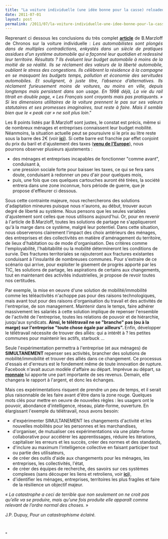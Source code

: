 ```yaml
---
title: "La voiture individuelle (une idée bonne pour la casse) reloaded"
date: 2011-07-01
layout: post
permalink: /2011/07/la-voiture-individuelle-une-idee-bonne-pour-la-casse-reloaded.html
---
```


<p style="text-align: justify">Reprenant ci dessous les conclusions du très complet <strong><a href="http://owni.fr/2011/06/28/la-voiture-individuelle-une-idee-bonne-pour-la-casse/" target="_blank">article</a></strong> de B.Marzloff de Chronos sur la voiture individuelle : <em>Les automobilistes sont plongés dans de multiples contradictions, enkystés dans un siècle de pratiques assidues d’un système automobile qui a façonné leur quotidien et redessiné leur territoire. Résultats ? Ils évaluent leur budget automobile à moins de la moitié de sa réalité. Ils se réclament des valeurs de la liberté automobile, oubliant le stress des congestions. Ils célèbrent la résidence à la campagne en se masquant les budgets temps, pollution et économie des servitudes automobiles. Et soulignent, à juste titre, l’absence d’alternatives. Ils réclament furieusement moins de voitures, au moins en ville, depuis longtemps mais persistent dans son usage. En 1998 déjà, La vie du rail titrait en double page, « Les Français sont croyants mais pas pratiquants. » Si les dimensions utilitaires de la voiture prennent le pas sur ses valeurs statutaires et ses promesses imaginaires, tout reste à faire. Mais il semble bien que le « peak car » ne soit plus loin</em>."</p> <p style=""text-align: justify"">Les 8 points listés par B.Marzloff sont justes, le constat est précis, même si de nombreux ménages et entreprises connaissent leur budget mobilité. Néanmoins, la situation actuelle peut se poursuivre si le prix au litre reste sous la barre des 2€ (voir <strong><a href=""/2011/05/un-carburant-a-plus-de-2-euros-quelles-consequences-quelles-urgences.html"" target=""_blank"">ici</a></strong>). Si cette barre est franchie par effet conjoint du prix du baril et d'ajustement des taxes (<strong><a href=""http://www.fne.asso.fr/com/dossierpresse/dp-taxefuel-110411-vf_ok.docx"" target=""_blank"">venu de l'Europe</a></strong>), nous pourrons observer plusieurs ajustements :</p> <ul style=""text-align: justify""> <li>des ménages et entreprises incapables de fonctionner "comme avant", conduisant à,</li> <li>une pression sociale forte pour baisser les taxes, ce qui se fera sans doute, conduisant à redonner un peu d'air pour quelques mois, </li> <li>puis, une fois que ces quelques cartouches auront été tirées, la société entrera dans une zone inconnue, hors période de guerre, que je propose d'effleurer ci dessous.</li> </ul> <p style=""text-align: justify"">Sous cette contrainte majeure, nous rechercherons des solutions d'adaptation mineures puisque nous n'aurons, au début, trouver aucun degré de liberté au système. Nous pensons que les seules variables d'ajustement sont celles que nous utilisons aujourd'hui. Or, pour en revenir à l'article de B.Marzloff, toutes les solutions de partage ne s'appliqueront qu'à la marge dans ce système, malgré leur potentiel. Dans cette situation, nous observerons clairement l'impact des choix antérieurs des ménages, des entreprises et des collectivités en matière d'aménagement du territoire, de lieux d'habitation ou de mode d'organisation. Des critères comme l'employabilité, l'habitabilité ou la mobilité détermineront les conditions de survie. Des fractures territoriales se rajouteront aux fractures existantes conduisant à l'insularité de nombreuses communes. Pour s'extraire de ce scénario qui arrive, pour exploiter le gisement de progrès apporté par les TIC, les solutions de partage, les aspirations de certains aux changements, tout en maintenant des activités industrielles, je propose de revoir toutes nos certitudes.</p>   <!--more-->   <p style=""text-align: justify"">Par exemple, la mise en oeuvre d'une solution de mobilité/immobilité comme les téléactivités n'achoppe pas pour des raisons technologiques, mais avant tout pour des raisons d'organisation du travail et des activités de l'entreprise, de son management. Maintenir dans le temps, faire adhérer massivement les salariés à cette solution implique de repenser l'ensemble de l'activité de l'entreprise, toutes les relations de pouvoir et de hiérarchie, jusqu'aux syndicats. <strong>Ainsi, le télétravail ne se "branche" pas (ou à la marge) sur l'entreprise "toute chose égale par ailleurs". </strong>Enfin, développer le télétravail nécessite de trouver des alliés: qui a intérêt à ? les petites communes pour maintenir les actifs, starbuck ...</p> <p style=""text-align: justify"">Seule l'expérimentation permettra à l'entreprise (et aux ménages) de <strong>SIMULTANEMENT </strong>repenser ses activités, brancher des solutions de mobilité/immobilité et trouver des alliés dans ce changement. Ce processus d'essais et d'erreurs est le fondement même de toute innovation de rupture. Facebook n'avait aucun modèle d'affaire au départ. Imprévue au départ, sa <strong><a href=""http://fr.readwriteweb.com/2010/07/23/a-la-une/les-crdits-facebook-premire-monnaie-mondiale/"" target=""_blank"">monnaie</a></strong> lui apporte une part importante de ses revenus. Demain, elle changera le rapport à l'argent, et donc les échanges.</p> <p style=""text-align: justify"">Mais ces expérimentations risquent de prendre un peu de temps, et il serait plus raisonnable de les faire avant d'être dans la zone rouge. Quelques mots clés pour mettre en oeuvre de nouvelles règles : les usagers ont le pouvoir, abondance d'intelligence, réseau, plate-forme, ouverture. En élargissant l'exemple du télétravail, nous avons besoin:</p> <ul> <li> <div style=""text-align: justify"">d'expérimenter SIMULTANEMENT les changements d'activité et les nouvelles mobilités pour les personnes et les marchandises,</div> </li> <li> <div style=""text-align: justify"">d'organiser, de mutualiser ces expérimentations via une plate-forme collaborative pour accélérer les apprentissages, réduire les itérations, capitaliser les erreurs et les succès, créer des normes et des standards,</div> </li> <li> <div style=""text-align: justify"">d'inclure au maximum l'intelligence collective en faisant participer tout ou partie des utilisateurs,</div> </li> <li> <div style=""text-align: justify"">de créer des outils d'aide aux changements pour les ménages, les entreprises, les collectivités, l'état,</div> </li> <li> <div style=""text-align: justify"">de créer des équipes de recherche, des savoirs sur ces systèmes complexes (sans découper les liens et retroliens, voir <strong><a href=""/2011/04/metanote-tdf-11-transports-mobilites-introduction-a-la-pensee-complexe.html"" target=""_blank"">ici</a></strong>),</div> </li> <li> <div style=""text-align: justify"">d'identifier les ménages, entreprises, territoires les plus fragiles et faire de la résilience un objectif majeur.</div> </li> </ul> <p><em>« La catastrophe a ceci de terrible que non seulement on ne croit pas qu’elle va se produire, mais qu’une fois produite elle apparaît comme relevant de l’ordre normal des choses. </em>» </p> <p>J.P. Dupuy, <em>Pour un catastrophisme éclairé.</em></p> <p style=""text-align: justify""> </p>"
